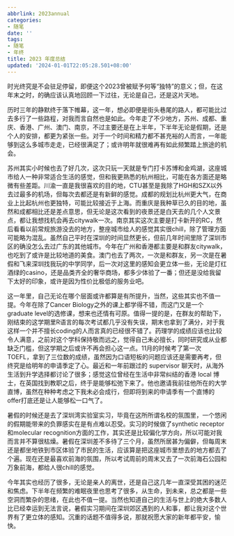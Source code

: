 ```yaml
---
abbrlink: 2023annual
categories:
- 随笔
date: ''
tags:
- 随笔
- 年终
title: 2023 年度总结
updated: '2024-01-01T22:05:28.501+08:00'
---
```

时光终究是不会驻足停留，即便这个2023曾被赋予何等“独特”的意义；但，在这年末之时，的确应该认真地回顾一下过往，无论是自己，还是这片天地。

历时三年的静默终于落下帷幕，这一年，想必即便是街头巷尾的路人，都可能比过去多行了一些路程，对我而言自然也是如此。今年走了不少地方，苏州、成都、重庆、香港、广州、澳门、南京，不过主要还是在上半年，下半年无论是假期，还是个人的安排，都更为紧张一些。对于一个时间和精力都不甚充裕的人而言，一年能够到这么多城市走走，已经很满足了；或许明年就很难再有如此频繁踏上旅途的机会。

苏州其实小时候也去了好几次，这次只玩一天就是专门打卡苏博和金鸡湖，这座城市给人一种非常适合生活的感觉，但和我更熟悉的杭州相比，可能在各方面还是略微有些差距。川渝一直是我很喜欢的目的地，CTU甚至是我除了HGH和SZX以外去过最多的机场，但每次去都还是有新鲜的感觉。成都的规划比杭州更大气，在商业上比起杭州也更独特，可能比较接近于上海。而重庆是我种草已久的目的地，虽然和成都相比还是差点意思，但无论是这次看到的夜景还是白天去的几个人文景点，都让我想找机会再去citywalk一次。南京其实这次主要是打卡新开的RC，然后看看以前常规旅游没去的地方，整座城市给人的感觉其实很chill，除了管理方面可能略为混乱。虽然自己平时在深圳的时间显然更长，但前几年时间里除了深圳市区的确没怎么去过广东的其他城市。今年在广州和香港都主要是和群友citywalk，也吃到了或许是比较地道的美食。澳门也去了两次，一次是和群友，另一次是在暑假和飞来深圳找我玩的中学同学，后一次对这里的感知会更立体一些，无论是灯红酒绿的casino，还是品类齐全的奢华商场，都多少体验了一番；但还是没给我留下太好的印象，或许是因为性价比极低的服务业吧。

这一年里，自己无论在哪个层面或许都算是有所提升，当然，这些其实也不值一提。今年在除了Cancer Biology之外的课上都学得不错，而这门又是一个graduate level的选修课，想来也还情有可原。值得一提的是，在群友的帮助下，刚结束的这学期里R语言的每次考试都几乎没有失误，期末也拿到了满分，对于我这样一个并不擅长coding的人而言真的已经很不错了。药理学的成绩应该也比较令人满意，之前对这个学科保持敬而远之，觉得自己未必擅长，同时研究或从业都缺乏门槛，但这学期之后或许不再会担心这一点。11月的时候考了第一次 TOEFL，拿到了三位数的成绩，虽然因为口语短板的问题应该还是需要再考，但终究是给明年的申请季定了心。最近和一年前跟过的 supervisor 聊天时，从海外生活到升学选择都讨论了很多；感觉这位曾经在生活中非常纠结的香港 local 博士，在英国找到教职之后，终于是能够松弛下来了。他也邀请我前往他所在的大学直博，虽然在种种考虑之下我未必会成行，但即将到来的申请季有一个直博的offer打底还是让人能够松一口气了。

暑假的时候还是去了深圳湾实验室实习，毕竟在这所所谓名校的氛围里，一个悠闲的假期能带来的负罪感实在是有点难以忍受。实习的时候做了synthetic receptor和molecular recognition方面的工作，其实还是比较偏化学方向，所以可能对我而言并不算很枯燥。暑假在深圳差不多待了三个月，虽然所居甚为偏僻，但每周末还是都坐地铁到市区体验了市民的生活，应该算是把这座城市里想去的地方都去了个遍。现在还是最喜欢前海的氛围，所以考试周前的周末又去了一次前海石公园和万象前海，都给人很chill的感觉。

今年其实也经历了很多，无论是亲人的离世，还是自己这几年一直深受其困的迷茫和焦虑。下半年在频繁的难眠夜里也思考了很多，从生命，到未来，总之都是一些空洞而繁杂的思绪，在此也不值一提。当然也知道自己的生活与世上的绝大多数人比已经幸运到无法言说，暑假实习期间在深圳郊区遇到的人和事，都让我对这个世界有了更立体的感知。沉重的话题不值得多说，那就祝愿大家的新年都平安，愉快。
